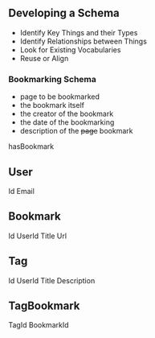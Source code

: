 ## Developing a Schema

* Identify Key Things and their Types
* Identify Relationships between Things
* Look for Existing Vocabularies
* Reuse or Align

### Bookmarking Schema

* page to be bookmarked
* the bookmark itself
* the creator of the bookmark
* the date of the bookmarking
* description of the ~~page~~ bookmark

hasBookmark

User
----
Id
Email


Bookmark
--------
Id
UserId
Title
Url


Tag
---
Id
UserId
Title
Description


TagBookmark
-----------
TagId
BookmarkId

